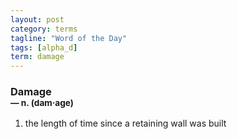 ```yaml
---
layout: post
category: terms
tagline: "Word of the Day"
tags: [alpha_d]
term: damage
---
```


<h3>Damage<br/> <small>&mdash; n. (dam<span>&middot;</span>age)</small></h3>
<p><ol><li>the length of time since a retaining wall was built</li>
</ol></p>
